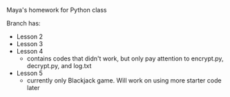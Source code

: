 Maya's homework for Python class

Branch has:  
- Lesson 2  
- Lesson 3  
- Lesson 4  
  - contains codes that didn't work, but only pay attention to encrypt.py, decrypt.py, and log.txt
- Lesson 5
  - currently only Blackjack game. Will work on using more starter code later
